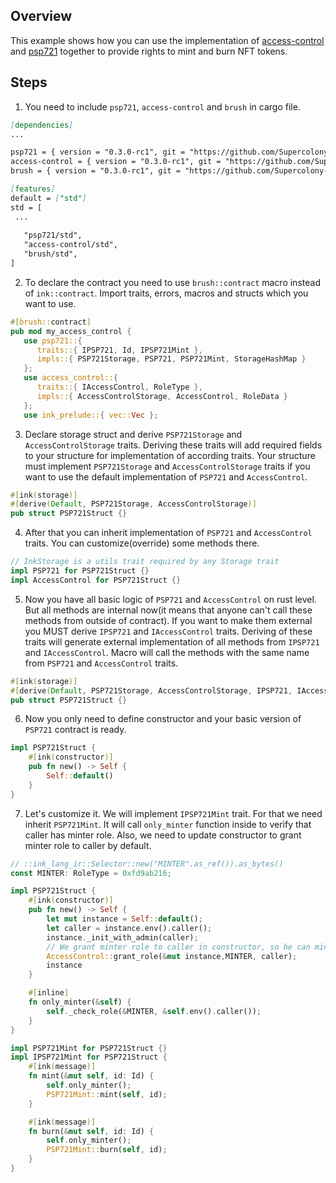 ## Overview
This example shows how you can use the implementation of
[access-control](contracts/access/access-control) and 
[psp721](contracts/token/psp721) together to provide rights 
to mint and burn NFT tokens.

## Steps
1. You need to include `psp721`, `access-control` and `brush` in cargo file.
```markdown
[dependencies]
...

psp721 = { version = "0.3.0-rc1", git = "https://github.com/Supercolony-net/openbrush-contracts", default-features = false }
access-control = { version = "0.3.0-rc1", git = "https://github.com/Supercolony-net/openbrush-contracts", default-features = false }
brush = { version = "0.3.0-rc1", git = "https://github.com/Supercolony-net/openbrush-contracts", default-features = false }

[features]
default = ["std"]
std = [
 ...
   
   "psp721/std",
   "access-control/std",
   "brush/std",
]
```
2. To declare the contract you need to use `brush::contract` macro instead of `ink::contract`. 
Import traits, errors, macros and structs which you want to use.
```rust
#[brush::contract]
pub mod my_access_control {
   use psp721::{
      traits::{ IPSP721, Id, IPSP721Mint },
      impls::{ PSP721Storage, PSP721, PSP721Mint, StorageHashMap }
   };
   use access_control::{
      traits::{ IAccessControl, RoleType },
      impls::{ AccessControlStorage, AccessControl, RoleData }
   };
   use ink_prelude::{ vec::Vec };
```
3. Declare storage struct and derive `PSP721Storage` and `AccessControlStorage` 
   traits. Deriving these traits will add required fields to your structure 
   for implementation of according traits. Your structure must implement 
   `PSP721Storage` and `AccessControlStorage` traits if you want to use the 
   default implementation of `PSP721` and `AccessControl`.
```rust
#[ink(storage)]
#[derive(Default, PSP721Storage, AccessControlStorage)]
pub struct PSP721Struct {}
```
4. After that you can inherit implementation of `PSP721` and `AccessControl` traits.
You can customize(override) some methods there.
```rust
// InkStorage is a utils trait required by any Storage trait
impl PSP721 for PSP721Struct {}
impl AccessControl for PSP721Struct {}
```
5. Now you have all basic logic of `PSP721` and `AccessControl` on rust level.
But all methods are internal now(it means that anyone can't call these methods from outside of contract). 
If you want to make them external you MUST derive `IPSP721` and `IAccessControl` traits.
Deriving of these traits will generate external implementation of all methods from `IPSP721` and `IAccessControl`.
Macro will call the methods with the same name from `PSP721` and `AccessControl` traits.
```rust
#[ink(storage)]
#[derive(Default, PSP721Storage, AccessControlStorage, IPSP721, IAccessControl)]
pub struct PSP721Struct {}
```
6. Now you only need to define constructor and your basic version of `PSP721` contract is ready.
```rust
impl PSP721Struct {
    #[ink(constructor)]
    pub fn new() -> Self {
        Self::default()
    }
}
```
7. Let's customize it. We will implement `IPSP721Mint` trait. For that we need inherit `PSP721Mint`. 
It will call `only_minter` function inside to verify that caller has minter role.
Also, we need to update constructor to grant minter role to caller by default.
```rust
// ::ink_lang_ir::Selector::new("MINTER".as_ref()).as_bytes()
const MINTER: RoleType = 0xfd9ab216;

impl PSP721Struct {
    #[ink(constructor)]
    pub fn new() -> Self {
        let mut instance = Self::default();
        let caller = instance.env().caller();
        instance._init_with_admin(caller);
        // We grant minter role to caller in constructor, so he can mint/burn tokens
        AccessControl::grant_role(&mut instance,MINTER, caller);
        instance
    }

    #[inline]
    fn only_minter(&self) {
        self._check_role(&MINTER, &self.env().caller());
    }
}

impl PSP721Mint for PSP721Struct {}
impl IPSP721Mint for PSP721Struct {
    #[ink(message)]
    fn mint(&mut self, id: Id) {
        self.only_minter();
        PSP721Mint::mint(self, id);
    }

    #[ink(message)]
    fn burn(&mut self, id: Id) {
        self.only_minter();
        PSP721Mint::burn(self, id);
    }
}
```
